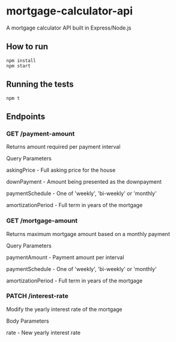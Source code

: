 # mortgage-calculator-api

A mortgage calculator API built in Express/Node.js

## How to run

```
npm install
npm start
```

## Running the tests

`npm t`

## Endpoints

### GET /payment-amount

Returns amount required per payment interval

Query Parameters

askingPrice - Full asking price for the house

downPayment - Amount being presented as the downpayment

paymentSchedule - One of 'weekly', 'bi-weekly' or 'monthly'

amortizationPeriod - Full term in years of the mortgage

### GET /mortgage-amount

Returns maximum mortgage amount based on a monthly payment

Query Parameters

paymentAmount - Payment amount per interval

paymentSchedule - One of 'weekly', 'bi-weekly' or 'monthly'

amortizationPeriod - Full term in years of the mortgage

### PATCH /interest-rate

Modify the yearly interest rate of the mortgage

Body Parameters

rate - New yearly interest  rate

